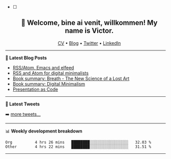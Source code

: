   - [ ] <h2 align="center">👋 Welcome, bine ai venit, willkommen! My name is Victor. </h2>
                    <p align="center">
                    <a href="https://dornea.nu/cv">CV</a> •
                    <a href="https://blog.dornea.nu">Blog</a> •
                    <a href="https://twitter.com/victordorneanu">Twitter</a> •
                    <a href="https://www.linkedin.com/in/victor-dorneanu/">LinkedIn</a> 
                    </p>

  <!--
  **dorneanu/dorneanu** is a ✨ _special_ ✨ repository because its `README.md` (this file) appears on your GitHub profile.

  Here are some ideas to get you started:

  - 🔭 I’m currently working on ...
  - 🌱 I’m currently learning ...
  - 👯 I’m looking to collaborate on ...
  - 🤔 I’m looking for help with ...
  - 💬 Ask me about ...
  - 📫 How to reach me: ...
  - 😄 Pronouns: ...
  - ⚡ Fun fact: ...
  -->

  ---

  **📝 Latest Blog Posts**

  <!-- BLOG-POST-LIST:START -->
- [RSS/Atom, Emacs and elfeed](https://blog.dornea.nu/2022/06/29/rss/atom-emacs-and-elfeed/)
- [RSS and Atom for digital minimalists](https://blog.dornea.nu/2022/06/13/rss-and-atom-for-digital-minimalists/)
- [Book summary: Breath - The New Science of a Lost Art](https://blog.dornea.nu/2022/05/30/book-summary-breath-the-new-science-of-a-lost-art/)
- [Book summary: Digital Minimalism](https://blog.dornea.nu/2022/05/02/book-summary-digital-minimalism/)
- [Presentation as Code](https://blog.dornea.nu/2022/01/19/presentation-as-code/)
<!-- BLOG-POST-LIST:END -->

  ---

  **📱 Latest Tweets**

  <!-- TWITTER:START -->
  <!-- TWITTER:END -->

  ➡️ [more tweets...](https://twitter.com/victordorneanu)

  ---

  📊 **Weekly development breakdown**

  <!--START_SECTION:waka-->

```text
Org          4 hrs 26 mins   ████████░░░░░░░░░░░░░░░░░   32.03 %
Other        4 hrs 22 mins   ████████░░░░░░░░░░░░░░░░░   31.51 %
```

<!--END_SECTION:waka-->

  ---
